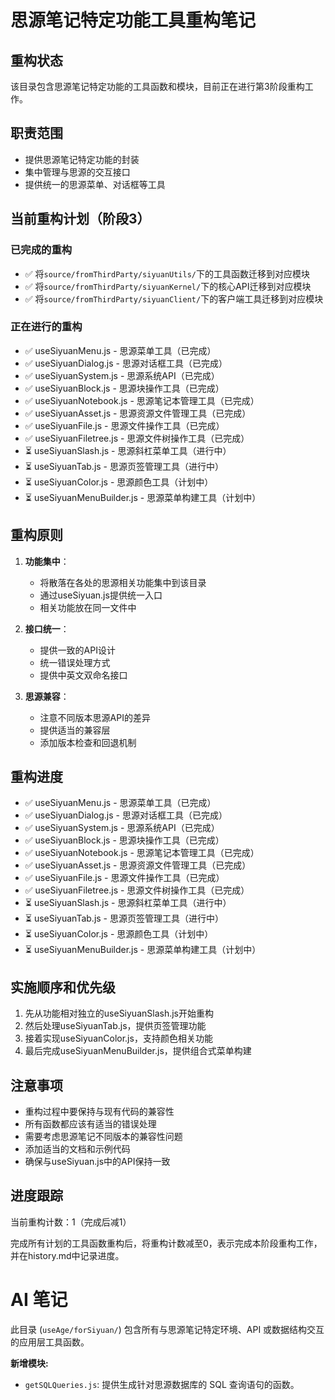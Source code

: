 # 思源笔记特定功能工具重构笔记

## 重构状态

该目录包含思源笔记特定功能的工具函数和模块，目前正在进行第3阶段重构工作。

## 职责范围

- 提供思源笔记特定功能的封装
- 集中管理与思源的交互接口
- 提供统一的思源菜单、对话框等工具

## 当前重构计划（阶段3）

### 已完成的重构
- ✅ 将`source/fromThirdParty/siyuanUtils/`下的工具函数迁移到对应模块
- ✅ 将`source/fromThirdParty/siyuanKernel/`下的核心API迁移到对应模块
- ✅ 将`source/fromThirdParty/siyuanClient/`下的客户端工具迁移到对应模块

### 正在进行的重构
- ✅ useSiyuanMenu.js - 思源菜单工具（已完成）
- ✅ useSiyuanDialog.js - 思源对话框工具（已完成）
- ✅ useSiyuanSystem.js - 思源系统API（已完成）
- ✅ useSiyuanBlock.js - 思源块操作工具（已完成）
- ✅ useSiyuanNotebook.js - 思源笔记本管理工具（已完成）
- ✅ useSiyuanAsset.js - 思源资源文件管理工具（已完成）
- ✅ useSiyuanFile.js - 思源文件操作工具（已完成）
- ✅ useSiyuanFiletree.js - 思源文件树操作工具（已完成）
- ⏳ useSiyuanSlash.js - 思源斜杠菜单工具（进行中）
- ⏳ useSiyuanTab.js - 思源页签管理工具（进行中）
- ⏳ useSiyuanColor.js - 思源颜色工具（计划中）
- ⏳ useSiyuanMenuBuilder.js - 思源菜单构建工具（计划中）

## 重构原则

1. **功能集中**：
   - 将散落在各处的思源相关功能集中到该目录
   - 通过useSiyuan.js提供统一入口
   - 相关功能放在同一文件中

2. **接口统一**：
   - 提供一致的API设计
   - 统一错误处理方式
   - 提供中英文双命名接口

3. **思源兼容**：
   - 注意不同版本思源API的差异
   - 提供适当的兼容层
   - 添加版本检查和回退机制

## 重构进度

- ✅ useSiyuanMenu.js - 思源菜单工具（已完成）
- ✅ useSiyuanDialog.js - 思源对话框工具（已完成）
- ✅ useSiyuanSystem.js - 思源系统API（已完成）
- ✅ useSiyuanBlock.js - 思源块操作工具（已完成）
- ✅ useSiyuanNotebook.js - 思源笔记本管理工具（已完成）
- ✅ useSiyuanAsset.js - 思源资源文件管理工具（已完成）
- ✅ useSiyuanFile.js - 思源文件操作工具（已完成）
- ✅ useSiyuanFiletree.js - 思源文件树操作工具（已完成）
- ⏳ useSiyuanSlash.js - 思源斜杠菜单工具（进行中）
- ⏳ useSiyuanTab.js - 思源页签管理工具（进行中）
- ⏳ useSiyuanColor.js - 思源颜色工具（计划中）
- ⏳ useSiyuanMenuBuilder.js - 思源菜单构建工具（计划中）

## 实施顺序和优先级

1. 先从功能相对独立的useSiyuanSlash.js开始重构
2. 然后处理useSiyuanTab.js，提供页签管理功能
3. 接着实现useSiyuanColor.js，支持颜色相关功能
4. 最后完成useSiyuanMenuBuilder.js，提供组合式菜单构建

## 注意事项

- 重构过程中要保持与现有代码的兼容性
- 所有函数都应该有适当的错误处理
- 需要考虑思源笔记不同版本的兼容性问题
- 添加适当的文档和示例代码
- 确保与useSiyuan.js中的API保持一致

## 进度跟踪

当前重构计数：1（完成后减1）

完成所有计划的工具函数重构后，将重构计数减至0，表示完成本阶段重构工作，并在history.md中记录进度。

# AI 笔记

此目录 (`useAge/forSiyuan/`) 包含所有与思源笔记特定环境、API 或数据结构交互的应用层工具函数。

**新增模块:**
- `getSQLQueries.js`: 提供生成针对思源数据库的 SQL 查询语句的函数。 